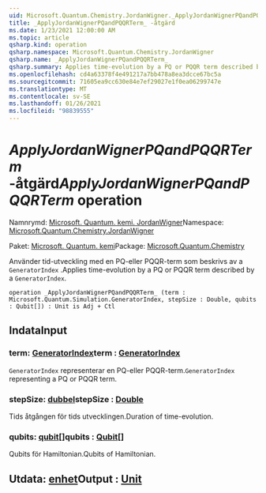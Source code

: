 ```yaml
---
uid: Microsoft.Quantum.Chemistry.JordanWigner._ApplyJordanWignerPQandPQQRTerm_
title: _ApplyJordanWignerPQandPQQRTerm_ -åtgärd
ms.date: 1/23/2021 12:00:00 AM
ms.topic: article
qsharp.kind: operation
qsharp.namespace: Microsoft.Quantum.Chemistry.JordanWigner
qsharp.name: _ApplyJordanWignerPQandPQQRTerm_
qsharp.summary: Applies time-evolution by a PQ or PQQR term described by a `GeneratorIndex`.
ms.openlocfilehash: cd4a63378f4e491217a7bb478a8ea3dcce67bc5a
ms.sourcegitcommit: 71605ea9cc630e84e7ef29027e1f0ea06299747e
ms.translationtype: MT
ms.contentlocale: sv-SE
ms.lasthandoff: 01/26/2021
ms.locfileid: "98839555"
---
```

# <a name="_applyjordanwignerpqandpqqrterm_-operation"></a><span data-ttu-id="5d7ad-102">_ApplyJordanWignerPQandPQQRTerm_ -åtgärd</span><span class="sxs-lookup"><span data-stu-id="5d7ad-102">_ApplyJordanWignerPQandPQQRTerm_ operation</span></span>

<span data-ttu-id="5d7ad-103">Namnrymd: [Microsoft. Quantum. kemi. JordanWigner](xref:Microsoft.Quantum.Chemistry.JordanWigner)</span><span class="sxs-lookup"><span data-stu-id="5d7ad-103">Namespace: [Microsoft.Quantum.Chemistry.JordanWigner](xref:Microsoft.Quantum.Chemistry.JordanWigner)</span></span>

<span data-ttu-id="5d7ad-104">Paket: [Microsoft. Quantum. kemi](https://nuget.org/packages/Microsoft.Quantum.Chemistry)</span><span class="sxs-lookup"><span data-stu-id="5d7ad-104">Package: [Microsoft.Quantum.Chemistry](https://nuget.org/packages/Microsoft.Quantum.Chemistry)</span></span>


<span data-ttu-id="5d7ad-105">Använder tid-utveckling med en PQ-eller PQQR-term som beskrivs av a `GeneratorIndex` .</span><span class="sxs-lookup"><span data-stu-id="5d7ad-105">Applies time-evolution by a PQ or PQQR term described by a `GeneratorIndex`.</span></span>

```qsharp
operation _ApplyJordanWignerPQandPQQRTerm_ (term : Microsoft.Quantum.Simulation.GeneratorIndex, stepSize : Double, qubits : Qubit[]) : Unit is Adj + Ctl
```


## <a name="input"></a><span data-ttu-id="5d7ad-106">Indata</span><span class="sxs-lookup"><span data-stu-id="5d7ad-106">Input</span></span>

### <a name="term--generatorindex"></a><span data-ttu-id="5d7ad-107">term: [GeneratorIndex](xref:Microsoft.Quantum.Simulation.GeneratorIndex)</span><span class="sxs-lookup"><span data-stu-id="5d7ad-107">term : [GeneratorIndex](xref:Microsoft.Quantum.Simulation.GeneratorIndex)</span></span>

<span data-ttu-id="5d7ad-108">`GeneratorIndex` representerar en PQ-eller PQQR-term.</span><span class="sxs-lookup"><span data-stu-id="5d7ad-108">`GeneratorIndex` representing a PQ or PQQR term.</span></span>


### <a name="stepsize--double"></a><span data-ttu-id="5d7ad-109">stepSize: [dubbel](xref:microsoft.quantum.lang-ref.double)</span><span class="sxs-lookup"><span data-stu-id="5d7ad-109">stepSize : [Double](xref:microsoft.quantum.lang-ref.double)</span></span>

<span data-ttu-id="5d7ad-110">Tids åtgången för tids utvecklingen.</span><span class="sxs-lookup"><span data-stu-id="5d7ad-110">Duration of time-evolution.</span></span>


### <a name="qubits--qubit"></a><span data-ttu-id="5d7ad-111">qubits: [qubit](xref:microsoft.quantum.lang-ref.qubit)[]</span><span class="sxs-lookup"><span data-stu-id="5d7ad-111">qubits : [Qubit](xref:microsoft.quantum.lang-ref.qubit)[]</span></span>

<span data-ttu-id="5d7ad-112">Qubits för Hamiltonian.</span><span class="sxs-lookup"><span data-stu-id="5d7ad-112">Qubits of Hamiltonian.</span></span>



## <a name="output--unit"></a><span data-ttu-id="5d7ad-113">Utdata: [enhet](xref:microsoft.quantum.lang-ref.unit)</span><span class="sxs-lookup"><span data-stu-id="5d7ad-113">Output : [Unit](xref:microsoft.quantum.lang-ref.unit)</span></span>

